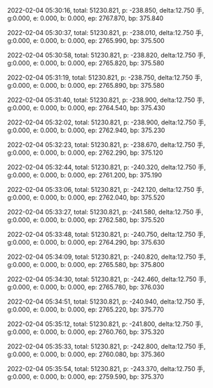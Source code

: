 2022-02-04 05:30:16, total: 51230.821, p: -238.850, delta:12.750 手, g:0.000, e: 0.000, b: 0.000, ep: 2767.870, bp: 375.840

2022-02-04 05:30:37, total: 51230.821, p: -238.010, delta:12.750 手, g:0.000, e: 0.000, b: 0.000, ep: 2765.990, bp: 375.500

2022-02-04 05:30:58, total: 51230.821, p: -238.820, delta:12.750 手, g:0.000, e: 0.000, b: 0.000, ep: 2765.820, bp: 375.580

2022-02-04 05:31:19, total: 51230.821, p: -238.750, delta:12.750 手, g:0.000, e: 0.000, b: 0.000, ep: 2765.890, bp: 375.580

2022-02-04 05:31:40, total: 51230.821, p: -238.900, delta:12.750 手, g:0.000, e: 0.000, b: 0.000, ep: 2764.540, bp: 375.430

2022-02-04 05:32:02, total: 51230.821, p: -238.900, delta:12.750 手, g:0.000, e: 0.000, b: 0.000, ep: 2762.940, bp: 375.230

2022-02-04 05:32:23, total: 51230.821, p: -238.670, delta:12.750 手, g:0.000, e: 0.000, b: 0.000, ep: 2762.290, bp: 375.120

2022-02-04 05:32:44, total: 51230.821, p: -240.320, delta:12.750 手, g:0.000, e: 0.000, b: 0.000, ep: 2761.200, bp: 375.190

2022-02-04 05:33:06, total: 51230.821, p: -242.120, delta:12.750 手, g:0.000, e: 0.000, b: 0.000, ep: 2762.040, bp: 375.520

2022-02-04 05:33:27, total: 51230.821, p: -241.580, delta:12.750 手, g:0.000, e: 0.000, b: 0.000, ep: 2762.580, bp: 375.520

2022-02-04 05:33:48, total: 51230.821, p: -240.750, delta:12.750 手, g:0.000, e: 0.000, b: 0.000, ep: 2764.290, bp: 375.630

2022-02-04 05:34:09, total: 51230.821, p: -240.820, delta:12.750 手, g:0.000, e: 0.000, b: 0.000, ep: 2765.580, bp: 375.800

2022-02-04 05:34:30, total: 51230.821, p: -242.460, delta:12.750 手, g:0.000, e: 0.000, b: 0.000, ep: 2765.780, bp: 376.030

2022-02-04 05:34:51, total: 51230.821, p: -240.940, delta:12.750 手, g:0.000, e: 0.000, b: 0.000, ep: 2765.220, bp: 375.770

2022-02-04 05:35:12, total: 51230.821, p: -241.800, delta:12.750 手, g:0.000, e: 0.000, b: 0.000, ep: 2760.760, bp: 375.320

2022-02-04 05:35:33, total: 51230.821, p: -242.800, delta:12.750 手, g:0.000, e: 0.000, b: 0.000, ep: 2760.080, bp: 375.360

2022-02-04 05:35:54, total: 51230.821, p: -243.370, delta:12.750 手, g:0.000, e: 0.000, b: 0.000, ep: 2759.590, bp: 375.370